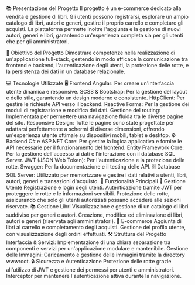 📚 Presentazione del Progetto
Il progetto è un e-commerce dedicato alla vendita e gestione di libri. Gli utenti possono registrarsi, esplorare un ampio catalogo di libri, autori e generi, gestire il proprio carrello e completare gli acquisti. La piattaforma permette inoltre l'aggiunta e la gestione di nuovi autori, generi e libri, garantendo un'esperienza completa sia per gli utenti che per gli amministratori.

🎯 Obiettivo del Progetto
Dimostrare competenze nella realizzazione di un'applicazione full-stack, gestendo in modo efficace la comunicazione tra frontend e backend, l'autenticazione degli utenti, la protezione delle rotte, e la persistenza dei dati in un database relazionale.

💻 Tecnologie Utilizzate
🖥️ Frontend
Angular: Per creare un'interfaccia utente dinamica e responsive.
SCSS & Bootstrap: Per la gestione del layout e dello stile, garantendo un design moderno e consistente.
HttpClient: Per gestire le richieste API verso il backend.
Reactive Forms: Per la gestione dei moduli di registrazione e modifica dei dati.
Gestione del routing: Implementata per permettere una navigazione fluida tra le diverse pagine del sito.
Responsive Design: Tutte le pagine sono state progettate per adattarsi perfettamente a schermi di diverse dimensioni, offrendo un'esperienza utente ottimale su dispositivi mobili, tablet e desktop.
⚙️ Backend
C# e ASP.NET Core: Per gestire la logica applicativa e fornire le API necessarie per il funzionamento del frontend.
Entity Framework Core: Per la gestione dell'accesso ai dati e l'interazione con il database SQL Server.
JWT (JSON Web Token): Per l'autenticazione e la protezione delle rotte.
Swagger: Per la documentazione e il testing delle API.
🗄️ Database
SQL Server: Utilizzato per memorizzare e gestire i dati relativi a utenti, libri, autori, generi e transazioni d'acquisto.
🚀 Funzionalità Principali
👤 Gestione Utente
Registrazione e login degli utenti.
Autenticazione tramite JWT per proteggere le rotte e le informazioni sensibili.
Protezione delle rotte, assicurando che solo gli utenti autorizzati possano accedere alle sezioni riservate.
📚 Gestione Libri
Visualizzazione e gestione di un catalogo di libri suddiviso per generi e autori.
Creazione, modifica ed eliminazione di libri, autori e generi (riservata agli amministratori).
🛒 E-commerce
Aggiunta di libri al carrello e completamento degli acquisti.
Gestione del profilo utente, con visualizzazione degli ordini effettuati.
🛠️ Struttura del Progetto
Interfaccia & Servizi: Implementazione di una chiara separazione tra componenti e servizi per un'applicazione modulare e mantenibile.
Gestione delle Immagini: Caricamento e gestione delle immagini tramite la directory wwwroot.
🔒 Sicurezza e Autenticazione
Protezione delle rotte grazie all'utilizzo di JWT e gestione dei permessi per utenti e amministratori.
Interceptor per mantenere l'autenticazione attiva durante la navigazione.
